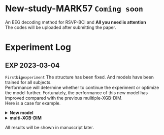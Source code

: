 # New-study-MARK57 `Coming soon`
An EEG decoding method for RSVP-BCI and **All you need is attention** <br>
The codes will be uploaded after submitting the paper.
# Experiment Log
## EXP 2023-03-04 
`First`**`big`**`experiment`
The structure has been fixed. And models have been trained for all subjects.<br> Performance will determine whether to continue the experiment or optimize the model further. Fortunately, the performance of this new model has improved compared with the previous mulitiple-XGB-DIM. <br>
Here is a case for example.
<details>
 <summary><b>New model</b></summary>
![sub5.png](https://raw.githubusercontent.com/bowenliee/New-study-MARK57/master/example/sub5.png)
</details>
<details>
 <summary><b>multi-XGB-DIM</b></summary>
![sub5_comparison.png](https://raw.githubusercontent.com/bowenliee/New-study-MARK57/master/example/sub5_comparison.png)
</details>

All results will be shown in manuscript later.

